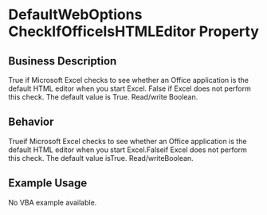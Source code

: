 # DefaultWebOptions CheckIfOfficeIsHTMLEditor Property

## Business Description
True if Microsoft Excel checks to see whether an Office application is the default HTML editor when you start Excel. False if Excel does not perform this check. The default value is True. Read/write Boolean.

## Behavior
Trueif Microsoft Excel checks to see whether an Office application is the default HTML editor when you start Excel.Falseif Excel does not perform this check. The default value isTrue. Read/writeBoolean.

## Example Usage
No VBA example available.